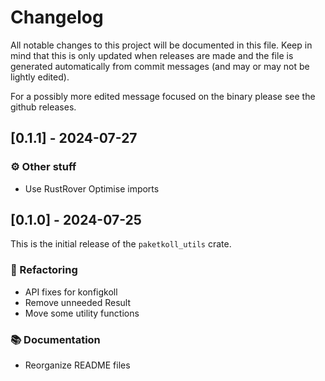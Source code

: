 # Changelog

All notable changes to this project will be documented in this file.
Keep in mind that this is only updated when releases are made and the file
is generated automatically from commit messages (and may or may not be lightly
edited).

For a possibly more edited message focused on the binary please see the github
releases.

## [0.1.1] - 2024-07-27

### ⚙️ Other stuff

- Use RustRover Optimise imports

## [0.1.0] - 2024-07-25

This is the initial release of the `paketkoll_utils` crate.

### 🚜 Refactoring

- API fixes for konfigkoll
- Remove unneeded Result
- Move some utility functions

### 📚 Documentation

- Reorganize README files
